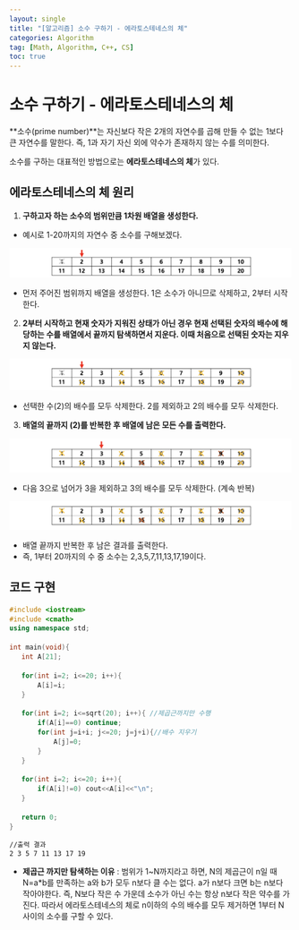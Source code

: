 ```yaml
---
layout: single
title: "[알고리즘] 소수 구하기 - 에라토스테네스의 체"
categories: Algorithm
tag: [Math, Algorithm, C++, CS]
toc: true
---
```


# 소수 구하기 - 에라토스테네스의 체

**소수(prime number)**는 자신보다 작은 2개의 자연수를 곱해 만들 수 없는 1보다 큰 자연수를 말한다. 즉, 1과 자기 자신 외에 약수가 존재하지 않는 수를 의미한다.

소수를 구하는 대표적인 방법으로는 **에라토스테네스의 체**가 있다.

## 에라토스테네스의 체 원리

1. **구하고자 하는 소수의 범위만큼 1차원 배열을 생성한다.**

 - 예시로 1-20까지의 자연수 중 소수를 구해보겠다.

 ![Alt text](/assets/Alimages/e1.png)
 
 - 먼저 주어진 범위까지 배열을 생성한다. 1은 소수가 아니므로 삭제하고, 2부터 시작한다.

2. **2부터 시작하고 현재 숫자가 지워진 상태가 아닌 경우 현재 선택된 숫자의 배수에 해당하는 수를 배열에서 끝까지 탐색하면서 지운다. 이때 처음으로 선택된 숫자는 지우지 않는다.**

 ![Alt text](/assets/Alimages/e2.png)

 - 선택한 수(2)의 배수를 모두 삭제한다. 2를 제외하고 2의 배수를 모두 삭제한다.

3. **배열의 끝까지 (2)를 반복한 후 배열에 남은 모든 수를 출력한다.**
 
 ![Alt text](/assets/Alimages/e3.png)

 - 다음 3으로 넘어가 3을 제외하고 3의 배수를 모두 삭제한다. (계속 반복)
 
 ![Alt text](/assets/Alimages/e4.png)

 - 배열 끝까지 반복한 후 남은 결과를 출력한다.
 - 즉, 1부터 20까지의 수 중 소수는 2,3,5,7,11,13,17,19이다.

## 코드 구현

 ```cpp
 #include <iostream>
 #include <cmath>
 using namespace std;

 int main(void){
    int A[21];

    for(int i=2; i<=20; i++){
        A[i]=i;
    }

    for(int i=2; i<=sqrt(20); i++){ //제곱근까지만 수행
        if(A[i]==0) continue;
        for(int j=i+i; j<=20; j=j+i){//배수 지우기
            A[j]=0;
        }
    }

    for(int i=2; i<=20; i++){
        if(A[i]!=0) cout<<A[i]<<"\n";
    }

    return 0;
 }
 ```

 ```
 //출력 결과
 2 3 5 7 11 13 17 19
 ```

 - **제곱근 까지만 탐색하는 이유** : 범위가 1~N까지라고 하면, N의 제곱근이 n일 때 N=a*b를 만족하는 a와 b가 모두 n보다 클 수는 없다. a가 n보다 크면 b는 n보다 작아야한다. 즉, N보다 작은 수 가운데 소수가 아닌 수는 항상 n보다 작은 약수를 가진다. 따라서 에라토스테네스의 체로 n이하의 수의 배수를 모두 제거하면 1부터 N 사이의 소수를 구할 수 있다.